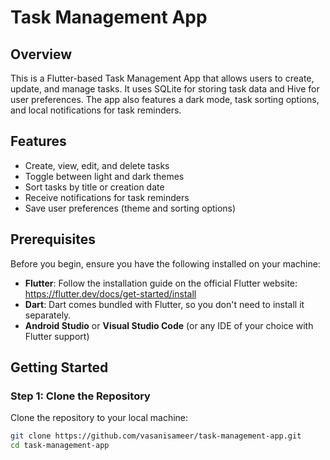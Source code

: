 # Task Management App
## Overview
This is a Flutter-based Task Management App that allows users to create, update, and manage tasks. It uses SQLite for storing task data and Hive for user preferences. The app also features a dark mode, task sorting options, and local notifications for task reminders.
## Features
- Create, view, edit, and delete tasks
- Toggle between light and dark themes
- Sort tasks by title or creation date
- Receive notifications for task reminders
- Save user preferences (theme and sorting options)
## Prerequisites
Before you begin, ensure you have the following installed on your machine:
- **Flutter**: Follow the installation guide on the official Flutter website: https://flutter.dev/docs/get-started/install
- **Dart**: Dart comes bundled with Flutter, so you don't need to install it separately.
- **Android Studio** or **Visual Studio Code** (or any IDE of your choice with Flutter support)
## Getting Started
### Step 1: Clone the Repository
Clone the repository to your local machine:
```bash
git clone https://github.com/vasanisameer/task-management-app.git
cd task-management-app
